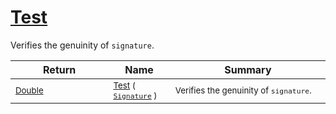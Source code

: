 # [Test](./Verifier-100664119.md)

Verifies the genuinity of `signature`.

| Return | Name | Summary | 
| --- | --- | --- | 
| <sub>[Double](https://docs.microsoft.com/en-us/dotnet/api/System.Double)</sub><img width=200/>| <sub>[Test](./Verifier-100664119.md) ( [`Signature`](./../../Signature.md) )</sub>| <sub>Verifies the genuinity of `signature`.</sub><img width=200/>| <br>


